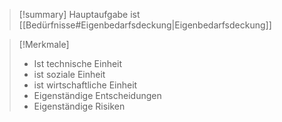 >[!summary]
>Hauptaufgabe ist [[Bedürfnisse#Eigenbedarfsdeckung|Eigenbedarfsdeckung]]

>[!Merkmale]
>- Ist technische Einheit
>- ist soziale Einheit
>- ist wirtschaftliche Einheit
>- Eigenständige Entscheidungen
>- Eigenständige Risiken

